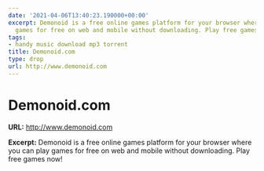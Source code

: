 ```yaml
---
date: '2021-04-06T13:40:23.190000+00:00'
excerpt: Demonoid is a free online games platform for your browser where you can play
  games for free on web and mobile without downloading. Play free games now!
tags:
- handy music download mp3 torrent
title: Demonoid.com
type: drop
url: http://www.demonoid.com
---
```


# Demonoid.com

**URL:** http://www.demonoid.com

**Excerpt:** Demonoid is a free online games platform for your browser where you can play games for free on web and mobile without downloading. Play free games now!
